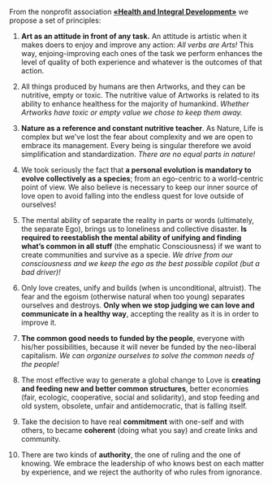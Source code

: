 From the nonprofit association [__«Health and Integral Development»__](https://integral.tools) we propose a set of principles:

1. __Art as an attitude in front of any task.__ An attitude is artistic when it makes doers to enjoy and improve any action: _All verbs are Arts!_ This way, enjoing-improving each ones of the task we perform enhances the level of quality of both experience and whatever is the outcomes of that action.

2. All things produced by humans are then Artworks, and they can be nutritive, empty or toxic. The nutritive value of Artworks is related to its ability to enhance healthess for the majority of humankind. _Whether Artworks have toxic or empty value we chose to keep them away._

3. __Nature as a reference and constant nutritive teacher__. As Nature, Life is complex but we've lost the fear about complexity and we are open to embrace its management. Every being is singular therefore we avoid simplification and standardization. _There are no equal parts in nature!_

4. We took seriously the fact that __a personal evolution is mandatory to evolve collectively as a species__; from an ego-centric to a world-centric point of view. We also believe is necessary to keep our inner source of love open to avoid falling into the endless quest for love outside of ourselves!

5. The mental ability of separate the reality in parts or words (ultimately, the separate Ego), brings us to loneliness and collective disaster. __Is required to reestablish the mental ability of unifying and finding what’s common in all stuff__ (the emphatic Consciousness) if we want to create communities and survive as a specie. _We drive from our consciousness and we keep the ego as the best possible copilot (but a bad driver)!_

6. Only love creates, unify and builds (when is unconditional, altruist). The fear and the egoism (otherwise natural when too young) separates ourselves and destroys. __Only when we stop judging we can love and communicate in a healthy way__, accepting the reality as it is in order to improve it.

7. __The common good needs to funded by the people__, everyone with his/her possibilities, because it will never be funded by the neo-liberal capitalism. _We can organize ourselves to solve the common needs of the people!_

8. The most effective way to generate a global change to Love is __creating and feeding new and better common structures__, better economies (fair, ecologic, cooperative, social and solidarity), and stop feeding and old system, obsolete, unfair and antidemocratic, that is falling itself.

9. Take the decision to have real __commitment__ with one-self and with others, to became __coherent__ (doing what you say) and create links and community.

10. There are two kinds of __authority__, the one of ruling and the one of knowing. We embrace the leadership of who knows best on each matter by experience, and we reject the authority of who rules from ignorance.
